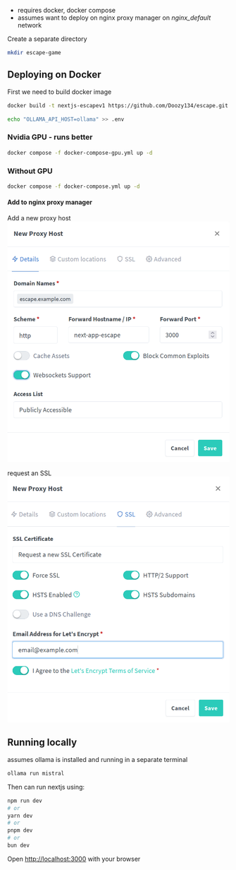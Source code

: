 - requires docker, docker compose
- assumes want to deploy on nginx proxy manager on *nginx_default* network

Create a separate directory

```bash
mkdir escape-game
```

## Deploying on Docker

First we need to build docker image

```bash
docker build -t nextjs-escapev1 https://github.com/Doozy134/escape.git
```
```bash
echo "OLLAMA_API_HOST=ollama" >> .env
```

### Nvidia GPU - runs better

```bash
docker compose -f docker-compose-gpu.yml up -d
```

### Without GPU

```bash
docker compose -f docker-compose.yml up -d
```

#### Add to nginx proxy manager
Add a new proxy host 
![Proxy-host](npm-proxy-host.png)

request an SSL
![SSL](SSL.png)

## Running locally
assumes ollama is installed and running in a separate terminal

```bash 
ollama run mistral
```

Then can run nextjs using:

```bash
npm run dev
# or
yarn dev
# or
pnpm dev
# or
bun dev
```

Open [http://localhost:3000](http://localhost:3000) with your browser 
